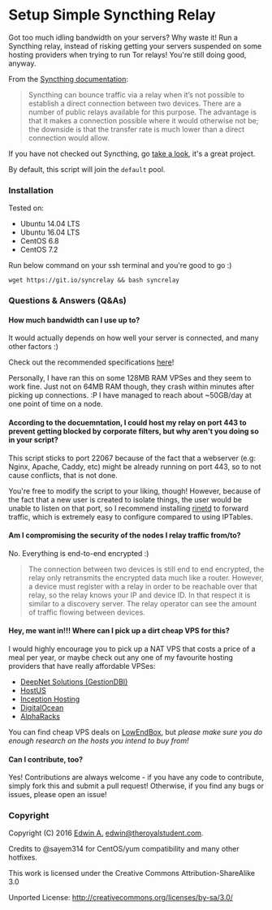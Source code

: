 Setup Simple Syncthing Relay
===

Got too much idling bandwidth on your servers? Why waste it! Run a Syncthing relay, instead of risking getting your servers suspended on some hosting providers when trying to run Tor relays! You're still doing good, anyway.

From the [Syncthing documentation](https://docs.syncthing.net/users/relaying.html):

> Syncthing can bounce traffic via a relay when it’s not possible to establish a direct connection between two devices. There are a number of public relays available for this purpose. The advantage is that it makes a connection possible where it would otherwise not be; the downside is that the transfer rate is much lower than a direct connection would allow.

If you have not checked out Syncthing, go [take a look](https://github.com/syncthing/syncthing), it's a great project.

By default, this script will join the `default` pool.

### Installation

Tested on:

- Ubuntu 14.04 LTS
- Ubuntu 16.04 LTS
- CentOS 6.8
- CentOS 7.2

Run below command on your ssh terminal and you're good to go :)
```
wget https://git.io/syncrelay && bash syncrelay
```

### Questions & Answers (Q&As)

#### How much bandwidth can I use up to?

It would actually depends on how well your server is connected, and many other factors :)

Check out the recommended specifications [here](https://docs.syncthing.net/users/relaysrv.html#custom-relaysrv)!

Personally, I have ran this on some 128MB RAM VPSes and they seem to work fine. Just not on 64MB RAM though, they crash within minutes after picking up connections. :P I have managed to reach about ~50GB/day at one point of time on a node.

#### According to the docuemntation, I could host my relay on port 443 to prevent getting blocked by corporate filters, but why aren't you doing so in your script?

This script sticks to port 22067 because of the fact that a webserver (e.g: Nginx, Apache, Caddy, etc) might be already running on port 443, so to not cause conflicts, that is not done.

You're free to modify the script to your liking, though! However, because of the fact that a new user is created to isolate things, the user would be unable to listen on that port, so I recommend installing [rinetd](https://www.howtoforge.com/port-forwarding-with-rinetd-on-debian-etch) to forward traffic, which is extremely easy to configure compared to using IPTables.

#### Am I compromising the security of the nodes I relay traffic from/to?

No. Everything is end-to-end encrypted :)

> The connection between two devices is still end to end encrypted, the relay only retransmits the encrypted data much like a router. However, a device must register with a relay in order to be reachable over that relay, so the relay knows your IP and device ID. In that respect it is similar to a discovery server. The relay operator can see the amount of traffic flowing between devices.

#### Hey, me want in!!! Where can I pick up a dirt cheap VPS for this?

I would highly encourage you to pick up a NAT VPS that costs a price of a meal per year, or maybe check out any one of my favourite hosting providers that have really affordable VPSes:

- [DeepNet Solutions (GestionDBI)](https://www.deepnetsolutions.com)
- [HostUS](https://hostus.us)
- [Inception Hosting](https://inceptionhosting.com)
- [DigitalOcean](https://www.digitalocean.com)
- [AlphaRacks](https://alpharacks.com/)

You can find cheap VPS deals on [LowEndBox](https://lowendbox.com/), but _please make sure you do enough research on the hosts you intend to buy from!_

#### Can I contribute, too?

Yes! Contributions are always welcome - if you have any code to contribute, simply fork this and submit a pull request! Otherwise, if you find any bugs or issues, please open an issue!

### Copyright

Copyright (C) 2016 [Edwin A.](https://theroyalstudent.com) <edwin@theroyalstudent.com>.

Credits to @sayem314 for CentOS/yum compatibility and many other hotfixes.

This work is licensed under the Creative Commons Attribution-ShareAlike 3.0

Unported License: http://creativecommons.org/licenses/by-sa/3.0/
